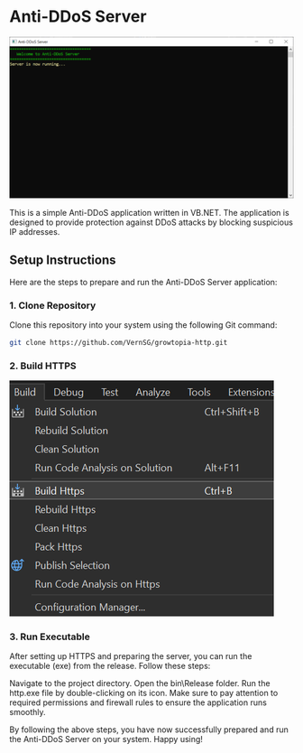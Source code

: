 # Anti-DDoS Server

![Server Image](http.png)

This is a simple Anti-DDoS application written in VB.NET. The application is designed to provide protection against DDoS attacks by blocking suspicious IP addresses.

## Setup Instructions

Here are the steps to prepare and run the Anti-DDoS Server application:

### 1. Clone Repository

Clone this repository into your system using the following Git command:

```bash
git clone https://github.com/VernSG/growtopia-http.git
```

### 2. Build HTTPS
![Server Image](antiddos.png)

### 3. Run Executable
After setting up HTTPS and preparing the server, you can run the executable (exe) from the release. Follow these steps:

Navigate to the project directory.
Open the bin\Release folder.
Run the http.exe file by double-clicking on its icon.
Make sure to pay attention to required permissions and firewall rules to ensure the application runs smoothly.

By following the above steps, you have now successfully prepared and run the Anti-DDoS Server on your system. Happy using!
